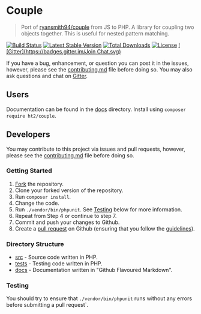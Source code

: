 # Couple
> Port of [ryansmith94/couple](https://github.com/ryansmith94/couple) from JS to PHP. A library for coupling two objects together. This is useful for nested pattern matching.

[![Build Status](https://travis-ci.org/ht2/couple.svg)](https://travis-ci.org/ht2/couple)
[![Latest Stable Version](https://poser.pugx.org/ht2/couple.php/v/stable.svg)](https://packagist.org/packages/ht2/couple.php)
[![Total Downloads](https://poser.pugx.org/ht2/couple.php/downloads.svg)](https://packagist.org/packages/ht2/couple.php)
[![License](https://poser.pugx.org/ht2/couple.php/license.svg)](https://packagist.org/packages/ht2/couple.php)
[![Gitter](https://badges.gitter.im/Join Chat.svg)](https://gitter.im/ht2/couple?utm_source=badge&utm_medium=badge&utm_campaign=pr-badge)

If you have a bug, enhancement, or question you can post it in the issues, however, please see the [contributing.md](/contributing.md) file before doing so. You may also ask questions and chat on [Gitter](https://gitter.im/ht2/couple).

## Users
Documentation can be found in the [docs](/docs) directory. Install using `composer require ht2/couple`.

## Developers
You may contribute to this project via issues and pull requests, however, please see the [contributing.md](/contributing.md) file before doing so.

### Getting Started
1. [Fork](/fork) the repository.
2. Clone your forked version of the repository.
3. Run `composer install`.
4. Change the code.
5. Run `./vendor/bin/phpunit`. See [Testing](#testing) below for more information.
6. Repeat from Step 4 or continue to step 7.
7. Commit and push your changes to Github.
8. Create a [pull request](/compare) on Github (ensuring that you follow the [guidelines](/contributing.md)).

### Directory Structure
- [src](/src) - Source code written in PHP.
- [tests](/tests) - Testing code written in PHP.
- [docs](/docs) - Documentation written in "Github Flavoured Markdown".

### Testing
You should try to ensure that `./vendor/bin/phpunit` runs without any errors before submitting a pull request`.
